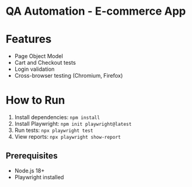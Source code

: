 # QA Automation - E-commerce App

# Features
- Page Object Model
- Cart and Checkout tests
- Login validation
- Cross-browser testing (Chromium, Firefox)

# How to Run
1. Install dependencies:
   `npm install`
2. Install Playwright:
   `npm init playwright@latest`
3. Run tests:
   `npx playwright test`
4. View reports:
   `npx playwright show-report`

## Prerequisites
- Node.js 18+
- Playwright installed